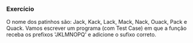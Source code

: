 ### Exercício
O nome dos patinhos são: Jack, Kack, Lack, Mack, Nack, Ouack, Pack e Quack. Vamos escrever um programa (com Test Case) em que a função receba os prefixos 'JKLMNOPQ' e adicione o sufixo correto. 

